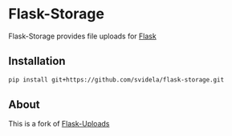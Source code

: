 # Flask-Storage

Flask-Storage provides file uploads for [Flask](https://palletsprojects.com/p/flask/)

## Installation

```sh
pip install git+https://github.com/svidela/flask-storage.git
```

## About

This is a fork of [Flask-Uploads](https://github.com/maxcountryman/flask-uploads)
